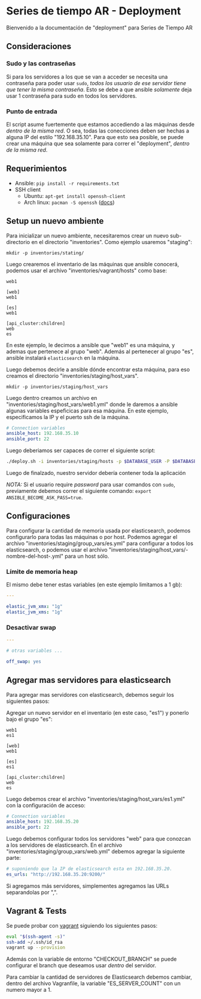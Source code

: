 # Series de tiempo AR - Deployment

Bienvenido a la documentación de "deployment" para Series de Tiempo AR

## Consideraciones

### Sudo y las contraseñas

Si para los servidores a los que se van a acceder se necesita una contraseña para poder usar `sudo`,
_todos los usuario de ese servidor tiene que tener la misma contraseña_.
Esto se debe a que ansible _solamente_ deja usar 1 contraseña para sudo en todos los servidores.

### Punto de entrada

El script asume fuertemente que estamos accediendo a las máquinas desde _dentro de la misma red_.
O sea, todas las conecciones deben ser hechas a alguna IP del estilo "192.168.35.10".
Para que esto sea posible, se puede crear una máquina que sea solamente para correr el "deployment", _dentro de la misma red_.

## Requerimientos

- Ansible: `pip install -r requirements.txt`
- SSH client
  - Ubuntu: `apt-get install openssh-client`
  - Arch linux: `pacman -S openssh` ([docs](http://wiki.archlinux.org/index.php/Secure_Shell#OpenSSH))

## Setup un nuevo ambiente

Para inicializar un nuevo ambiente, necesitaremos crear un nuevo sub-directorio en el directorio "inventories".
Como ejemplo usaremos "staging":

    mkdir -p inventories/stating/

Luego crearemos el inventario de las máquinas que ansible conocerá, podemos usar el archivo "inventories/vagrant/hosts" como base:

    web1

    [web]
    web1
    
    [es]
    web1

    [api_cluster:children]
    web
    es

En este ejemplo, le decimos a ansible que "web1" es una máquina, y ademas que pertenece al grupo "web".
Además al pertenecer al grupo "es", ansible instalará `elasticsearch` en la máquina.


Luego debemos decirle a ansible dónde encontrar esta máquina, para eso creamos el directorio "inventories/staging/host_vars".

    mkdir -p inventories/staging/host_vars

Luego dentro creamos un archivo en "inventories/staging/host_vars/web1.yml" donde le daremos a ansible algunas variables espeficicas para esa máquina. En este ejemplo, especificamos la IP y el puerto ssh de la máquina.

```yaml
# Connection variables
ansible_host: 192.168.35.10
ansible_port: 22

```

Luego deberiamos ser capaces de correr el siguiente script:

```bash
./deploy.sh -i inventories/staging/hosts -p $DATABASE_USER -P $DATABASE_PASS -l $SSH_USER
```

Luego de finalzado, nuestro servidor debería contener toda la aplicación

*NOTA:* Si el usuario require _password_ para usar comandos con `sudo`, previamente debemos correr el siguiente comando:
`export ANSIBLE_BECOME_ASK_PASS=true`.

## Configuraciones

Para configurar la cantidad de memoria usada por elasticsearch, podemos configurarlo para todas las máquinas o por host.
Podemos agregar el archivo "inventories/staging/group_vars/es.yml" para configurar a todos los elasticsearch, o
podemos usar el archivo "inventories/staging/host_vars/-nombre-del-host-.yml" para un host sólo.


### Límite de memoria heap

El mismo debe tener estas variables (en este ejemplo limitamos a 1 gb):

```yaml
---

elastic_jvm_xmx: "1g"
elastic_jvm_xms: "1g"

```

### Desactivar swap

```yaml
---

# otras variables ...

off_swap: yes

```

## Agregar mas servidores para elasticsearch

Para agregar mas servidores con elasticsearch, debemos seguir los siguientes pasos:

Agregar un nuevo servidor en el inventario (en este caso, "es1") y ponerlo bajo el grupo "es":

    web1
    es1

    [web]
    web1

    [es]
    es1

    [api_cluster:children]
    web
    es

Luego debemos crear el archivo "inventories/staging/host_vars/es1.yml" con la configuración de acceso:


```yaml
# Connection variables
ansible_host: 192.168.35.20
ansible_port: 22

```

Luego debemos configurar todos los servidores "web" para que conozcan a los servidores de elasticsearch.
En el archivo "inventories/staging/group_vars/web.yml" debemos agregar la siguiente parte:

```yaml
# suponiendo que la IP de elasticsearch esta en 192.168.35.20.
es_urls: "http://192.168.35.20:9200/"
```

Si agregamos más servidores, simplementes agregamos las URLs separandolas por ",".


## Vagrant & Tests

Se puede probar con [vagrant](http://www.vagrantup.com/) siguiendo los siguientes pasos:

```bash
eval "$(ssh-agent -s)"
ssh-add ~/.ssh/id_rsa
vagrant up --provision
```

Además con la variable de entorno "CHECKOUT_BRANCH" se puede configurar el branch que deseamos usar _dentro_ del servidor.

Para cambiar la cantidad de servidores de Elasticsearch debemos cambiar, dentro del archivo Vagranfile, la variable "ES_SERVER_COUNT" con un numero mayor a 1.
